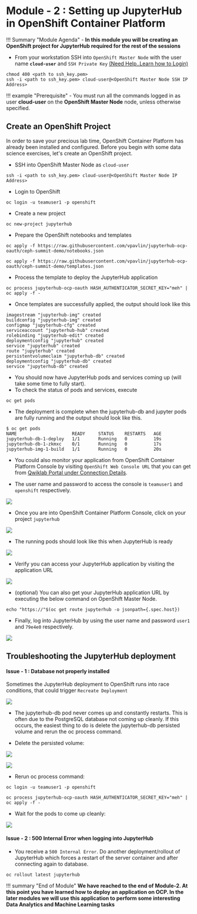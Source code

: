 # Module - 2 : Setting up JupyterHub in OpenShift Container Platform

!!! Summary "Module Agenda"
    - **In this module you will be creating an OpenShift project for JupyterHub required for the rest of the sessions**

- From your workstation SSH into ``OpenShift Master Node`` with the user name **``cloud-user``** and ``SSH Private Key`` [(Need Help..Learn how to Login)](https://ksingh7.github.io/data-show/#accessing-the-lab)

```
chmod 400 <path to ssh_key.pem>
ssh -i <path to ssh_key.pem> cloud-user@<OpenShift Master Node SSH IP Address>
```  

!!! example "Prerequisite"
    - You must run all the commands logged in as user **cloud-user** on the **OpenShift Master Node** node, unless otherwise specified. 

## Create an OpenShift Project

In order to save your precious lab time, OpenShift Container Platform has already been installed and configured. Before you begin with some data science exercises, let's create an OpenShift project.

- SSH into OpenShift Master Node as ``cloud-user``

```
ssh -i <path to ssh_key.pem> cloud-user@<OpenShift Master Node IP Address>
```

- Login to OpenShift

```
oc login -u teamuser1 -p openshift
```

- Create a new project

```
oc new-project jupyterhub
```

- Prepare the OpenShift notebooks and templates

```
oc apply -f https://raw.githubusercontent.com/vpavlin/jupyterhub-ocp-oauth/ceph-summit-demo/notebooks.json
```

```
oc apply -f https://raw.githubusercontent.com/vpavlin/jupyterhub-ocp-oauth/ceph-summit-demo/templates.json
```

- Process the template to deploy the JupyterHub application

```
oc process jupyterhub-ocp-oauth HASH_AUTHENTICATOR_SECRET_KEY="meh" | oc apply -f -
```

- Once templates are successfully applied, the output should look like this

```
imagestream "jupyterhub-img" created
buildconfig "jupyterhub-img" created
configmap "jupyterhub-cfg" created
serviceaccount "jupyterhub-hub" created
rolebinding "jupyterhub-edit" created
deploymentconfig "jupyterhub" created
service "jupyterhub" created
route "jupyterhub" created
persistentvolumeclaim "jupyterhub-db" created
deploymentconfig "jupyterhub-db" created
service "jupyterhub-db" created
```

- You should now have JupyterHub pods and services coming up (will take some time to fully start). 
- To check the status of pods and services, execute

```
oc get pods
```

- The deployment is complete when the jupyterhub-db and jupyter pods are fully running and the output should look like this.

```
$ oc get pods
NAME                     READY     STATUS    RESTARTS   AGE
jupyterhub-db-1-deploy   1/1       Running   0          19s
jupyterhub-db-1-zkmxc    0/1       Running   0          17s
jupyterhub-img-1-build   1/1       Running   0          20s
```


- You could also monitor your application from OpenShift Container Platform Console by visiting ``OpenShift Web Console URL`` that you can get from [Qwiklab Portal under Connection Details](https://ksingh7.github.io/data-show/#wait-for-lab-provisioning-to-complete).

- The user name and password to access the console is ``teamuser1`` and ``openshift`` respectively.

![](images/data-show-images/ocp-login-screen.png)

- Once you are into OpenShift Container Platform Console, click on your project ``jupyterhub``

![](images/data-show-images/ocp-home.png)

- The running pods should look like this when JupyterHub is ready

![](images/data-show-images/ocp-jupyterhub.png)

- Verify you can access your JupyterHub application by visiting the application URL

![](images/data-show-images/ocp-jupyterhub-app-url.png)

- (optional) You can also get your JupyterHub application URL by executing the below command on OpenShift Master Node.

```
echo "https://"$(oc get route jupyterhub -o jsonpath={.spec.host})
```

- Finally, log into JupyterHub by using the user name and password ``user1`` and ``79e4e0`` respectively.

![](images/data-show-images/jupyter-login.png)

## Troubleshooting the JupyterHub deployment

#### Issue - 1 : Database not properly installed

Sometimes the JupyterHub deployment to OpenShift runs into race conditions, that could trigger ``Recreate Deployment``

![](images/data-show-images/ocp-jupyterhub-error.png)

- The jupyterhub-db pod never comes up and constantly restarts.  This is often due to the PostgreSQL database not coming up cleanly.  If this occurs, the easiest thing to do is delete the jupyterhub-db persisted volume and rerun the oc process command.

- Delete the persisted volume:

![](images/data-show-images/troubleshooting-1.png)

![](images/data-show-images/troubleshooting-2.png)

- Rerun oc process command:

```
oc login -u teamuser1 -p openshift
```

```
oc process jupyterhub-ocp-oauth HASH_AUTHENTICATOR_SECRET_KEY="meh" | oc apply -f -
```

- Wait for the pods to come up cleanly:

![](images/data-show-images/ocp-jupyterhub.png)

#### Issue - 2 : 500 Internal Error when logging into JupyterHub

- You receive a ``500 Internal Error``.  Do another deployment/rollout of JupyterHub which forces a restart of the server container and after connecting again to database.

```
oc rollout latest jupyterhub
```

!!! summary "End of Module"
    **We have reached to the end of Module-2. At this point you have learned how to deploy an application on OCP. In the later modules we will use this application to perform some interesting Data Analytics and Machine Learning tasks**

